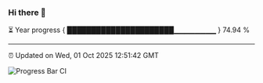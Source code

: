 ### Hi there 👋

⏳ Year progress { ██████████████████████▁▁▁▁▁▁▁▁ } 74.94 %

---

⏰ Updated on Wed, 01 Oct 2025 12:51:42 GMT

![Progress Bar CI](https://github.com/ZhaoGui/ZhaoGui/workflows/Progress%20Bar%20CI/badge.svg)
